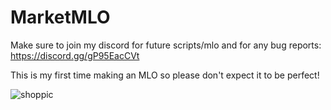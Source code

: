 # MarketMLO

Make sure to join my discord for future scripts/mlo and for any bug reports: https://discord.gg/gP95EacCVt

This is my first time making an MLO so please don't expect it to be perfect!




![shoppic](https://user-images.githubusercontent.com/124917971/217901197-222bf17a-1795-4fa7-8cab-d8eba2c8e7ec.PNG)
